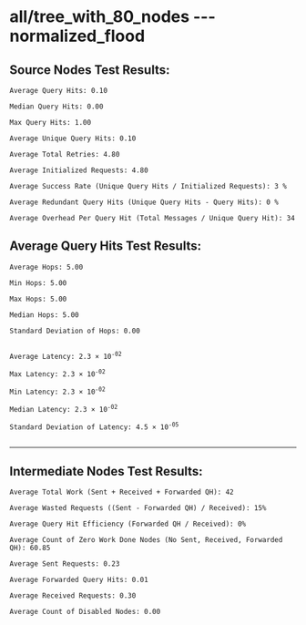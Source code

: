 # all/tree_with_80_nodes --- normalized_flood
## Source Nodes Test Results:
	Average Query Hits: 0.10

	Median Query Hits: 0.00

	Max Query Hits: 1.00

	Average Unique Query Hits: 0.10

	Average Total Retries: 4.80

	Average Initialized Requests: 4.80

	Average Success Rate (Unique Query Hits / Initialized Requests): 3 %

	Average Redundant Query Hits (Unique Query Hits - Query Hits): 0 %

	Average Overhead Per Query Hit (Total Messages / Unique Query Hit): 34



## Average Query Hits Test Results:
<pre><code>Average Hops: 5.00

Min Hops: 5.00

Max Hops: 5.00

Median Hops: 5.00

Standard Deviation of Hops: 0.00


Average Latency: 2.3 × 10<sup>-02</sup>

Max Latency: 2.3 × 10<sup>-02</sup>

Min Latency: 2.3 × 10<sup>-02</sup>

Median Latency: 2.3 × 10<sup>-02</sup>

Standard Deviation of Latency: 4.5 × 10<sup>-05</sup>

</code></pre>

---------------------------------------------
## Intermediate Nodes Test Results:

	Average Total Work (Sent + Received + Forwarded QH): 42

	Average Wasted Requests ((Sent - Forwarded QH) / Received): 15%

	Average Query Hit Efficiency (Forwarded QH / Received): 0%

	Average Count of Zero Work Done Nodes (No Sent, Received, Forwarded QH): 60.85

	Average Sent Requests: 0.23

	Average Forwarded Query Hits: 0.01

	Average Received Requests: 0.30

	Average Count of Disabled Nodes: 0.00

